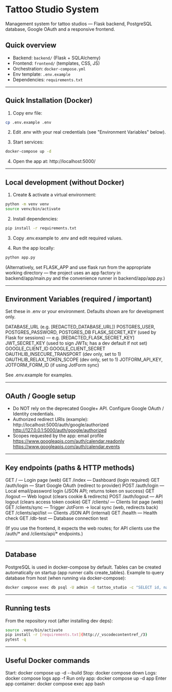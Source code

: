 # Tattoo Studio System

Management system for tattoo studios — Flask backend, PostgreSQL database, Google OAuth and a responsive frontend.

## Quick overview
- Backend: `backend/` (Flask + SQLAlchemy)
- Frontend: `frontend/` (templates, CSS, JS)
- Orchestration: `docker-compose.yml`
- Env template: `.env.example`
- Dependencies: `requirements.txt`

---

## Quick Installation (Docker)

1. Copy env file:
```bash
cp .env.example .env
```

2. Edit .env with your real credentials (see "Environment Variables" below).

3. Start services:
```bash
docker-compose up -d
```

4. Open the app at: http://localhost:5000/

---

## Local development (without Docker)

1. Create & activate a virtual environment:
```bash
python -m venv venv
source venv/bin/activate
```

2. Install dependencies:
```bash
pip install -r requirements.txt
```

3. Copy .env.example to .env and edit required values.

4. Run the app locally:
```bash
python app.py
```

(Alternatively, set FLASK_APP and use flask run from the appropriate working directory — the project uses an app factory in backend/app/main.py and the convenience runner in backend/app/app.py.)

---

## Environment Variables (required / important)

Set these in .env or your environment. Defaults shown are for development only.

DATABASE_URL (e.g. [REDACTED_DATABASE_URL])
POSTGRES_USER, POSTGRES_PASSWORD, POSTGRES_DB
FLASK_SECRET_KEY (used by Flask for sessions) — e.g. [REDACTED_FLASK_SECRET_KEY]
JWT_SECRET_KEY (used to sign JWTs; has a dev default if not set)
GOOGLE_CLIENT_ID
GOOGLE_CLIENT_SECRET
OAUTHLIB_INSECURE_TRANSPORT (dev only, set to 1)
OAUTHLIB_RELAX_TOKEN_SCOPE (dev only, set to 1)
JOTFORM_API_KEY, JOTFORM_FORM_ID (if using JotForm sync)

See .env.example for examples.

---

## OAuth / Google setup

- Do NOT rely on the deprecated Google+ API. Configure Google OAuth / Identity credentials.
- Authorized redirect URIs (example):
http://localhost:5000/auth/google/authorized
http://127.0.0.1:5000/auth/google/authorized
- Scopes requested by the app:
email
profile
https://www.googleapis.com/auth/calendar.readonly
https://www.googleapis.com/auth/calendar.events

---

## Key endpoints (paths & HTTP methods)

GET / — Login page (web)
GET /index — Dashboard (login required)
GET /auth/login — Start Google OAuth (redirect to provider)
POST /auth/login — Local email/password login (JSON API; returns token on success)
GET /logout — Web logout (clears cookie & redirects)
POST /auth/logout — API logout (clears access token cookie)
GET /clients/ — Clients list page (web)
GET /clients/sync — Trigger JotForm -> local sync (web, redirects back)
GET /clients/api/list — Clients JSON API (internal)
GET /health — Health check
GET /db-test — Database connection test

(If you use the frontend, it expects the web routes; for API clients use the /auth/* and /clients/api/* endpoints.)

---

## Database

PostgreSQL is used in docker-compose by default.
Tables can be created automatically on startup (app runner calls create_tables).
Example to query database from host (when running via docker-compose):

```bash
docker compose exec db psql -U admin -d tattoo_studio -c "SELECT id, name, email FROM users;"
```

---

## Running tests
From the repository root (after installing dev deps):
```bash
source .venv/bin/activate
pip install -r [requirements.txt](http://_vscodecontentref_/3)
pytest -q
```

---

## Useful Docker commands

Start: docker compose up -d --build
Stop: docker compose down
Logs: docker compose logs app -f
Run only app: docker compose up -d app
Enter app container: docker compose exec app bash